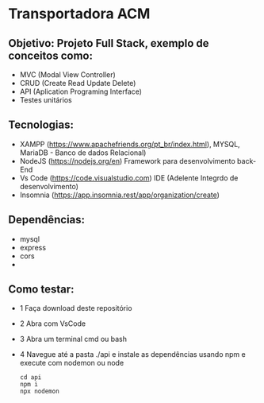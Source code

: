 # Transportadora ACM
## Objetivo: Projeto Full Stack, exemplo de conceitos como:

- MVC (Modal View Controller)
- CRUD (Create Read Update Delete)
- API (Aplication Programing Interface)
- Testes unitários

## Tecnologias:
- XAMPP (https://www.apachefriends.org/pt_br/index.html), MYSQL, MariaDB - Banco de dados Relacional)
- NodeJS (https://nodejs.org/en) Framework para desenvolvimento back-End
- Vs Code (https://code.visualstudio.com) IDE (Adelente Integrdo de desenvolvimento)
- Insomnia (https://app.insomnia.rest/app/organization/create) 

## Dependências:
- mysql
- express
- cors
- 
## Como testar:
- 1 Faça download deste repositório
- 2 Abra com VsCode
- 3 Abra um terminal cmd ou bash
- 4 Navegue até a pasta ./api e instale as dependências usando npm e execute com nodemon ou node

  ```
  cd api
  npm i
  npx nodemon
  
  ```
 
